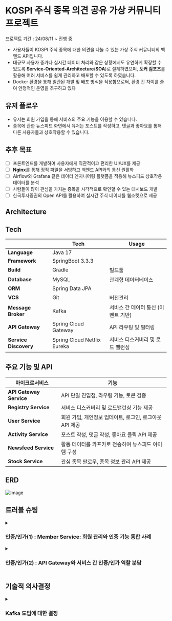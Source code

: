 # KOSPI 주식 종목 의견 공유 가상 커뮤니티 프로젝트                                                                                                                                    

프로젝트 기간 : 24/08/11 ~ 진행 중

- 사용자들이 KOSPI 주식 종목에 대한 의견을 나눌 수 있는 가상 주식 커뮤니티의 백엔드 API입니다.
- 대규모 사용자 증가나 실시간 데이터 처리와 같은 상황에서도 유연하게 확장할 수 있도록 **Service-Oriented-Architecture**(**SOA**)로 설계하였으며, **도커 컴포즈**를 활용해 여러 서비스를 쉽게 관리하고 배포할 수 있도록 하였습니다.
- Docker 환경을 통해 일관된 개발 및 배포 방식을 적용함으로써, 환경 간 차이를 줄여 안정적인 운영을 추구하고 있다
  
## 유저 플로우
- 유저는 회원 가입을 통해 서비스의 주요 기능을 이용할 수 있습니다.
- 종목에 관한 뉴스피드 화면에서 유저는 포스트를 작성하고, 댓글과 좋아요를 통해 다른 사용자들과 상호작용할 수 있습니다.

## 추후 목표
- [ ] 프론트엔드를 개발하여 사용자에게 직관적이고 편리한 UI/UX를 제공
- [ ] **Nginx**를 통해 정적 파일을 서빙하고 백엔드 API와의 통신 원활화
- [ ] Airflow와 Grafana 같은 데이터 엔지니어링 플랫폼을 적용해 뉴스피드 상호작용 데이터를 분석
- [ ] 사람들이 많이 관심을 가지는 종목을 시각적으로 확인할 수 있는 대시보드 개발
- [ ] 한국투자증권의 Open API를 활용하여 실시간 주식 데이터를 웹소켓으로 제공

## Architecture



## Tech

|  | Tech           | Usage                                           |
|--|----------------|-------------------------------------------------|
|**Language** | Java 17   |                                          |
|**Framework**|SpringBoot 3.3.3 |                    |
|**Build**| Gradle     | 빌드툴                                    |
|**Database** | MySQL   | 관계형 데이터베이스                         |
|**ORM**|Spring Data JPA         |                                  |
|**VCS**| Git  | 버전관리            |
 | **Message Broker** | Kafka | 서비스 간 데이터 통신 (이벤트 기반) |
| **API Gateway** | Spring Cloud Gateway | API 라우팅 및 필터링 |
| **Service Discovery** | Spring Cloud Netflix Eureka | 서비스 디스커버리 및 로드 밸런싱 |


## 주요 기능 및 API
| 마이크로서비스            | 기능                                                             |
|--------------------------|----------------------------------------------------------------|
| **API Gateway Service**   | API 단일 진입점, 라우팅 기능, 토큰 검증                                                |
| **Registry Service**      | 서비스 디스커버리 및 로드밸런싱 기능 제공                                            |
| **User Service**          | 회원 가입, 개인정보 업데이트, 로그인, 로그아웃 API 제공                                |
| **Activity Service**      | 포스트 작성, 댓글 작성, 좋아요 클릭 API 제공                                           |
| **Newsfeed Service**      | 활동 데이터를 카프카로 전송하여 뉴스피드 아이템 구성                                     |
| **Stock Service**         | 관심 종목 팔로우, 종목 정보 관리 API 제공                                           |

## ERD 
![image](https://github.com/user-attachments/assets/af574540-8856-4e3d-8b5a-a7e967561cb8)

## 트러블 슈팅

<details>
<summary> <H3>인증/인가(1) : Member Service: 회원 관리와 인증 기능 통합 사례</H3> </summary>

****문제 정의****

**문제:**
회원 관리(회원 가입, 개인정보 수정 등)와 인증/인가(토큰 발급 및 검증) 기능을 어떻게 효과적으로 결합할 것인지 고민이 있었음. 두 기능이 밀접하게 관련되어 있어 별도 서비스로 분리하는 대신, 하나의 Member Service에 통합하여 관리하기로 결정했으나, 이를 통해 생길 수 있는 확장성 및 유지보수 문제를 고려해야 했음.

****원인 분석****

- 유저 관련 기능과 인증/인가 기능이 밀접하게 연결되어 있으므로, 두 기능을 별도로 분리하기보다는 하나의 서비스로 통합하는 것이 더 효율적일 수 있다고 판단.
- 별도의 인증 서비스를 두는 경우, 서비스 간 통신 및 데이터 동기화 문제가 발생할 수 있다고 생각하여 Member Service에 모든 기능을 통합.
- 그러나 통합된 서비스의 규모가 커질 경우, 서비스 복잡성이 증가하고 유지보수가 어려워질 가능성을 우려.

****해결 방법****

**Member Service 통합 설계:**
- 회원 관리와 인증/인가 기능을 Member Service로 통합하여 관리. 이를 통해 서비스 간 불필요한 통신을 최소화하고, 데이터 일관성을 쉽게 유지할 수 있도록 함.
- 회원 가입, 개인정보 수정, 로그인, 로그아웃과 같은 기능뿐 아니라, 토큰 발급 및 검증 등의 인증 기능도 하나의 서비스에서 처리.

**API Gateway에서의 인가 체크:**
- API Gateway에서 각 요청이 Member Service로 전달되기 전에 JWT 토큰 검증을 통해 인가(Authorization)를 처리하도록 설계.
- 게이트웨이에서 인가 필터를 추가하여, 유효한 토큰을 확인한 후 요청을 Member Service로 전달.
- 이를 통해 서비스 통합은 이루었지만, 인가는 중앙 집중화된 게이트웨이에서 효율적으로 관리.

**서비스 복잡성 관리:**
- Member Service의 복잡성이 증가하지 않도록, 모듈화된 코드 구조를 적용.
- 인증 관련 로직은 독립된 모듈로 관리하여, 코드가 섞이지 않도록 구조화함.
- 추후 필요시 인증 관련 기능을 독립된 서비스로 분리할 수 있도록 코드 및 아키텍처를 유연하게 설계.

****결과****

- 유저와 인증 관련 로직을 Member Service로 통합하여, 데이터 동기화 문제나 서비스 간 통신 오버헤드를 줄일 수 있었음.
- API Gateway를 통해 인증 및 인가를 중앙에서 관리하면서, 각 서비스는 불필요한 인증 로직을 따로 처리할 필요가 없어짐.
- 통합된 구조 덕분에 코드 관리가 수월해졌으며, 서비스 간의 의존성도 감소.

****교훈 및 개선 사항****

- 유저와 인증 기능의 통합은 복잡성을 줄이고 데이터 일관성을 쉽게 유지하는 장점이 있었음.
- 그러나 서비스가 커질수록, 이를 분리하는 것이 필요할 수도 있으므로 코드 모듈화와 아키텍처 확장 가능성을 염두에 두어야 함.
- 추후 OAuth2와 같은 표준 인증 방식을 도입하거나, 인증 기능을 독립 서비스로 분리할 필요성이 있을 수 있음.

</details>


<details>
<summary><H3>인증/인가(2) : API Gateway와 서비스 간 인증/인가 역할 분담</H3></summary>

**문제 정의**

**문제:**
API Gateway가 Access Token을 검증하고 인가(Authorization)의 역할까지 수행하도록 설정하였음. 그러나 API Gateway가 인가를 처리하는 것이 최선인지, 그리고 이 방식이 적절한 확장성과 보안성을 제공하는지에 대한 고민이 있었음.

**원인 분석**

- API Gateway는 서비스 간의 중앙 진입점으로서, 모든 요청에 대해 Access Token을 검증하여 유효성을 확인할 수 있음. 이를 통해 각 서비스에서 별도로 토큰 검증을 하지 않아도 됨.
- 그러나, API Gateway에서 인가까지 처리하는 것이 옳은지에 대한 고민이 있었음. **인가(Authorization)**는 서비스별로 세부 권한 관리가 필요할 수 있기 때문.
- 인가를 API Gateway에서 처리할 경우, 서비스별로 다르게 설정된 권한을 효과적으로 관리할 수 있는지가 주요 이슈였음.

**해결 방법**

1. **API Gateway에서 Access Token 검증:**
   - API Gateway는 요청이 각 서비스로 전달되기 전에 JWT Access Token의 유효성을 검증.
   - 이를 통해 기본적인 인증(Authentication) 역할을 처리하고, 각 서비스에서는 추가적인 인증 로직을 처리하지 않도록 설정.

2. **세부 권한 관리(Authorization) 분리:**
   - Access Token의 검증은 API Gateway에서 처리하되, 세부적인 권한 관리는 각 서비스 내에서 처리하도록 설계.
   - 예를 들어, 유저 서비스나 주식 서비스에서는 API Gateway가 유효한 토큰을 검증한 후, 해당 유저가 특정 자원에 접근할 권한이 있는지 추가적인 검증을 서비스 내에서 처리하도록 구현.

3. **API Gateway의 역할 최적화:**
   - API Gateway는 단순히 토큰의 유효성 검증과 라우팅에 집중하고, 복잡한 권한 관리는 각 서비스에서 처리하도록 함.
   - 이를 통해 API Gateway의 책임을 제한하고, 권한 관련 로직은 각 서비스의 비즈니스 로직에 포함하여 유연성을 확보.

**결과**

- API Gateway가 Access Token 검증만을 담당하고, 각 서비스는 세부적인 권한 관리를 처리함으로써 역할의 명확한 분리가 이루어짐.
- 유효성 검증을 API Gateway에서 처리하므로, 각 서비스는 토큰 검증 로직을 신경 쓸 필요가 없어져 코드가 간결해짐.
- 인가 로직을 각 서비스에 두어, 서비스별로 다르게 정의된 권한 정책을 유연하게 관리할 수 있었음.

**교훈 및 개선 사항**

- **인증(Authentication)**과 **인가(Authorization)**를 명확히 구분하여 처리하는 것이 중요함을 다시 한 번 깨달음.
- API Gateway는 단순히 Access Token 검증과 요청 라우팅에 집중해야 하며, 세부적인 권한 관리는 각 서비스에서 처리하는 것이 더 유연하고 확장성이 좋다는 결론을 내림.

</details>


## 기술적 의사결정

<details>
<summary><H3>Kafka 도입에 대한 결정</H3></summary>

**1. 결정 배경**

가상 주식 커뮤니티 프로젝트에서 도커로 배포된 여러 서비스 간에 데이터를 교환할 수 있는 방법을 검토하였다. 서비스 간의 효율적인 데이터 흐름과 시스템 확장성을 고려하여, 정보 교환을 위한 적합한 기술을 선택할 필요가 있었다.

**2. 결정 목표**

- 서비스들이 독립적으로 동작하면서, 안정적으로 데이터를 주고받을 수 있는 이벤트 기반 아키텍처를 구현하는 것이 목표다.
- 실시간 데이터 스트리밍 처리 요구사항을 충족할 수 있는 성능과 확장성을 가진 기술을 선택하고자 했다.
- 서비스 간 결합도를 낮추어 유연한 시스템 변경 및 확장이 가능하도록 설계하는 것이 중요했다.

**3. 고려된 기술 옵션**

1. **Kafka**
   - 고성능 이벤트 스트리밍 플랫폼으로, 대규모 데이터를 실시간으로 처리할 수 있다.
   - 이벤트 기반 아키텍처를 쉽게 구현할 수 있는 장점이 있다.

2. **RabbitMQ**
   - 메시지 큐 시스템으로, 서비스 간 데이터를 큐 방식으로 전송하여 처리한다.
   - 상대적으로 가볍고 단순한 메시지 전달에 강점이 있다.

**4. 의사결정 이유**

추후 프로젝트 확장을 고려했을 때, 서비스 간 결합도를 낮추고 유연한 확장이 가능한 아키텍처가 필요했다. 특히, 실시간 데이터를 효율적으로 처리할 수 있는 시스템이 중요했고, 다양한 이벤트를 쉽게 관리할 수 있는 구조를 원했다. 이러한 요구 사항을 만족하기 위해 Kafka를 선택하게 되었다. 그 이유는 다음과 같다

1. **이벤트 기반 아키텍처**
   - Kafka는 이벤트 기반 아키텍처를 지원하여, 서비스 간 결합도를 줄이고, 비동기 방식으로 유연하게 확장할 수 있는 구조를 제공한다. 또한, 모든 소프트웨어 동작을 이벤트로 표현하는 이산사건 시스템 모델과도 잘 맞아떨어지며, 발생하는 이벤트를 기록하고 처리하는 데 적합하다.

2. **실시간 데이터 처리**
   - Kafka는 대용량의 데이터를 실시간으로 처리하는 데 최적화되어 있다. 가상 주식 커뮤니티에서는 뉴스피드의 사용자 상호작용 데이터 분석 및 주식 관련 실시간 데이터 처리가 필요한데, Kafka는 이러한 요구사항을 충족할 수 있다.

3. **데이터 보존 및 확장성**
   - RabbitMQ는 메시지를 처리하고 나면 즉시 소비되고 사라지는 특성이 있지만, Kafka는 데이터를 로그로 저장해두고, 필요한 경우 나중에 다시 소비할 수 있다. 이는 뉴스피드와 같은 시스템에서 과거 데이터를 분석하거나 다시 사용할 때 유리하다. 또한, Kafka는 대규모 시스템에서도 높은 확장성을 제공하여, 데이터 손실 없이 안정적으로 대용량 메시지를 처리할 수 있어 장기적인 확장성과 유지보수에 적합하다.
**5. 결론**

Kafka는 가상 주식 커뮤니티 프로젝트에서 서비스 간의 데이터 교환을 처리하고, 추후 실시간 데이터 스트리밍을 원활하게 지원하기 위한 최적의 선택이다. 이벤트 기반 아키텍처와 실시간 데이터 처리가 필요한 프로젝트 요구사항에 가장 적합한 기술로 선택하였다.

</details>
